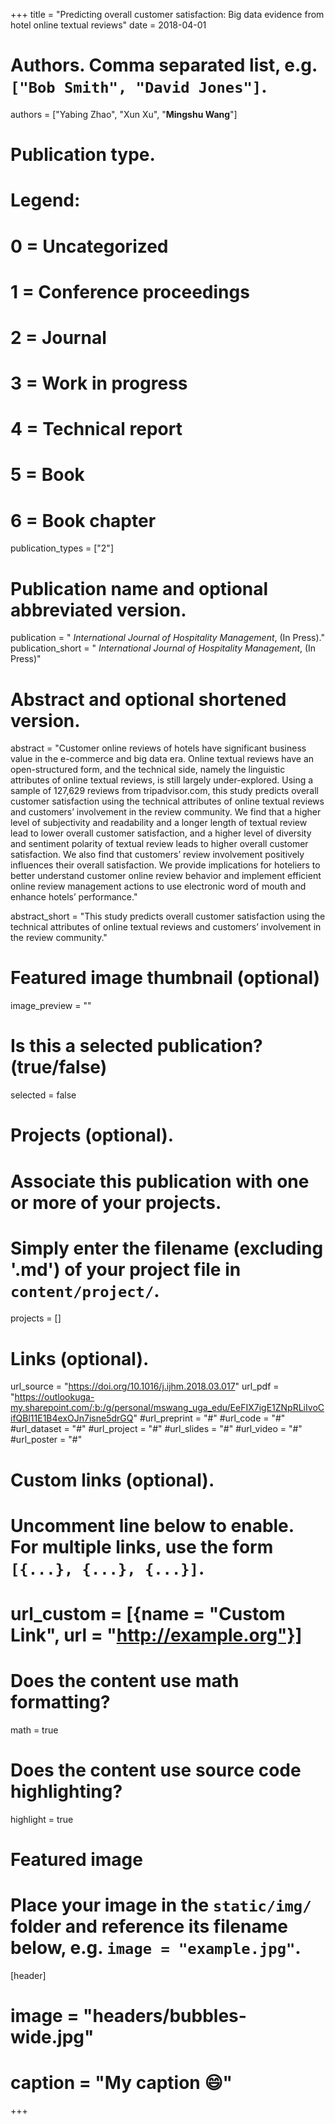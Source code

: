 +++
title = "Predicting overall customer satisfaction: Big data evidence from hotel online textual reviews"
date = 2018-04-01

# Authors. Comma separated list, e.g. `["Bob Smith", "David Jones"]`.
authors = ["Yabing Zhao", "Xun Xu", "**Mingshu Wang**"]

# Publication type.
# Legend:
# 0 = Uncategorized
# 1 = Conference proceedings
# 2 = Journal
# 3 = Work in progress
# 4 = Technical report
# 5 = Book
# 6 = Book chapter
publication_types = ["2"]

# Publication name and optional abbreviated version.
publication = " *International Journal of Hospitality Management*, (In Press)."
publication_short = " *International Journal of Hospitality Management*, (In Press)"

# Abstract and optional shortened version.
abstract = "Customer online reviews of hotels have significant business value in the e-commerce and big data era. Online textual reviews have an open-structured form, and the technical side, namely the linguistic attributes of online textual reviews, is still largely under-explored. Using a sample of 127,629 reviews from tripadvisor.com, this study predicts overall customer satisfaction using the technical attributes of online textual reviews and customers’ involvement in the review community. We find that a higher level of subjectivity and readability and a longer length of textual review lead to lower overall customer satisfaction, and a higher level of diversity and sentiment polarity of textual review leads to higher overall customer satisfaction. We also find that customers’ review involvement positively influences their overall satisfaction. We provide implications for hoteliers to better understand customer online review behavior and implement efficient online review management actions to use electronic word of mouth and enhance hotels’ performance."

abstract_short = "This study predicts overall customer satisfaction using the technical attributes of online textual reviews and customers’ involvement in the review community."

# Featured image thumbnail (optional)
image_preview = ""

# Is this a selected publication? (true/false)
selected = false

# Projects (optional).
#   Associate this publication with one or more of your projects.
#   Simply enter the filename (excluding '.md') of your project file in `content/project/`.

projects = []

# Links (optional).
url_source = "https://doi.org/10.1016/j.ijhm.2018.03.017"
url_pdf = "https://outlookuga-my.sharepoint.com/:b:/g/personal/mswang_uga_edu/EeFIX7igE1ZNpRLiIvoCifQBl11E1B4exOJn7isne5drGQ"
#url_preprint = "#"
#url_code = "#"
#url_dataset = "#"
#url_project = "#"
#url_slides = "#"
#url_video = "#"
#url_poster = "#"


# Custom links (optional).
#   Uncomment line below to enable. For multiple links, use the form `[{...}, {...}, {...}]`.
# url_custom = [{name = "Custom Link", url = "http://example.org"}]

# Does the content use math formatting?
math = true

# Does the content use source code highlighting?
highlight = true

# Featured image
# Place your image in the `static/img/` folder and reference its filename below, e.g. `image = "example.jpg"`.
[header]
# image = "headers/bubbles-wide.jpg"
# caption = "My caption :smile:"

+++

